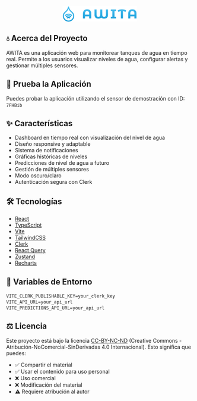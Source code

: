 <div align="center">
  <img src="./public/logo_full_light.svg" alt="AWITA Logo" width="200" />
</div>

## 💧 Acerca del Proyecto

AWITA es una aplicación web para monitorear tanques de agua en tiempo real. Permite a los usuarios visualizar niveles de agua, configurar alertas y gestionar múltiples sensores.

## 🧪 Prueba la Aplicación

Puedes probar la aplicación utilizando el sensor de demostración con ID: `7FHBib`

## ✨ Características

-   Dashboard en tiempo real con visualización del nivel de agua
-   Diseño responsive y adaptable
-   Sistema de notificaciones
-   Gráficas históricas de niveles
-   Predicciones de nivel de agua a futuro
-   Gestión de múltiples sensores
-   Modo oscuro/claro
-   Autenticación segura con Clerk

## 🛠️ Tecnologías

-   [React](https://reactjs.org/)
-   [TypeScript](https://www.typescriptlang.org/)
-   [Vite](https://vitejs.dev/)
-   [TailwindCSS](https://tailwindcss.com/)
-   [Clerk](https://clerk.dev/)
-   [React Query](https://tanstack.com/query/latest)
-   [Zustand](https://zustand-demo.pmnd.rs/)
-   [Recharts](https://recharts.org/)

## 📝 Variables de Entorno

```env
VITE_CLERK_PUBLISHABLE_KEY=your_clerk_key
VITE_API_URL=your_api_url
VITE_PREDICTIONS_API_URL=your_api_url
```

## ⚖️ Licencia

Este proyecto está bajo la licencia [CC-BY-NC-ND](https://creativecommons.org/licenses/by-nc-nd/4.0/) (Creative Commons - Atribución-NoComercial-SinDerivadas 4.0 Internacional). Esto significa que puedes:

-   ✅ Compartir el material
-   ✅ Usar el contenido para uso personal
-   ❌ Uso comercial
-   ❌ Modificación del material
-   ⚠️ Requiere atribución al autor
